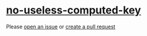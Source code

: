 [no-useless-computed-key](https://eslint.org/docs/rules/no-useless-computed-key)
================================================================================
Please [open an issue](https://github.com/professional-js/eslint-config/issues/new)
or [create a pull request](https://github.com/professional-js/eslint-config/edit/main/src/rules-configurations/eslint/no-useless-computed-key.md)
